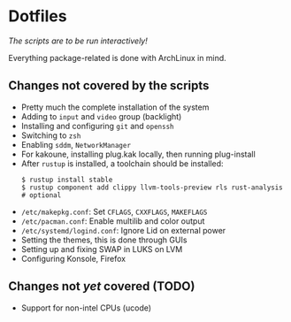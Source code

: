 # Dotfiles

*The scripts are to be run interactively!*

Everything package-related is done with ArchLinux in mind.

## Changes not covered by the scripts

* Pretty much the complete installation of the system
* Adding to `input` and `video` group (backlight)
* Installing and configuring `git` and `openssh`
* Switching to `zsh`
* Enabling `sddm`, `NetworkManager`
* For kakoune, installing plug.kak locally, then running plug-install
* After `rustup` is installed, a toolchain should be installed:
  ```
  $ rustup install stable
  $ rustup component add clippy llvm-tools-preview rls rust-analysis # optional
  ```
* `/etc/makepkg.conf`: Set `CFLAGS`, `CXXFLAGS`, `MAKEFLAGS`
* `/etc/pacman.conf`: Enable multilib and color output
* `/etc/systemd/logind.conf`: Ignore Lid on external power
* Setting the themes, this is done through GUIs
* Setting up and fixing SWAP in LUKS on LVM
* Configuring Konsole, Firefox

## Changes not *yet* covered (TODO)

* Support for non-intel CPUs (ucode)

